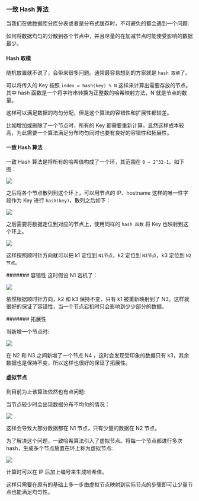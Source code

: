 ### 一致 Hash 算法

当我们在做数据库分库分表或者是分布式缓存时，不可避免的都会遇到一个问题:

如何将数据均匀的分散到各个节点中，并且尽量的在加减节点时能使受影响的数据最少。

#### Hash 取模
随机放置就不说了，会带来很多问题。通常最容易想到的方案就是 `hash 取模`了。

可以将传入的 Key 按照 `index = hash(key) % N` 这样来计算出需要存放的节点。其中 hash 函数是一个将字符串转换为正整数的哈希映射方法，N 就是节点的数量。

这样可以满足数据的均匀分配，但是这个算法的容错性和扩展性都较差。

比如增加或删除了一个节点时，所有的 Key 都需要重新计算，显然这样成本较高，为此需要一个算法满足分布均匀同时也要有良好的容错性和拓展性。

#### 一致 Hash 算法

一致 Hash 算法是将所有的哈希值构成了一个环，其范围在 `0 ~ 2^32-1`。如下图：

![](https://ws1.sinaimg.cn/large/006tNc79gy1fn8kbmd4ncj30ad08y3yn.jpg)

之后将各个节点散列到这个环上，可以用节点的 IP、hostname 这样的唯一性字段作为 Key 进行 `hash(key)`，散列之后如下：

![](https://ws3.sinaimg.cn/large/006tNc79gy1fn8kf72uwuj30a40a70t5.jpg)

之后需要将数据定位到对应的节点上，使用同样的 `hash 函数` 将 Key 也映射到这个环上。

![](https://ws3.sinaimg.cn/large/006tNc79gy1fn8kj9kd4oj30ax0aomxq.jpg)

这样按照顺时针方向就可以把 k1 定位到 `N1节点`，k2 定位到 `N3节点`，k3 定位到 `N2节点`。

####### 容错性
这时假设 N1 宕机了：

![](https://ws3.sinaimg.cn/large/006tNc79gy1fn8kl9pp06j30a409waaj.jpg)

依然根据顺时针方向，k2 和 k3 保持不变，只有 k1 被重新映射到了 N3。这样就很好的保证了容错性，当一个节点宕机时只会影响到少少部分的数据。

####### 拓展性

当新增一个节点时:

![](https://ws1.sinaimg.cn/large/006tNc79gy1fn8kp1fc9xj30ca0abt9c.jpg)

在 N2 和 N3 之间新增了一个节点 N4 ，这时会发现受印象的数据只有 k3，其余数据也是保持不变，所以这样也很好的保证了拓展性。

#### 虚拟节点
到目前为止该算法依然也有点问题:

当节点较少时会出现数据分布不均匀的情况：

![](https://ws2.sinaimg.cn/large/006tNc79gy1fn8krttekbj30c10a5dg5.jpg)

这样会导致大部分数据都在 N1 节点，只有少量的数据在 N2 节点。

为了解决这个问题，一致哈希算法引入了虚拟节点。将每一个节点都进行多次 hash，生成多个节点放置在环上称为虚拟节点:

![](https://ws2.sinaimg.cn/large/006tNc79gy1fn8ktzuswkj30ae0abdgb.jpg)

计算时可以在 IP 后加上编号来生成哈希值。

这样只需要在原有的基础上多一步由虚拟节点映射到实际节点的步骤即可让少量节点也能满足均匀性。